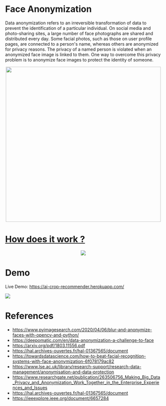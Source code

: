 
# Face Anonymization

Data anonymization refers to an irreversible transformation of data to prevent the identification of a particular individual. On social media and photo-sharing sites, a large number of face photographs are shared and distributed every day. Some facial photos, such as those on user profile pages, are connected to a person's name, whereas others are anonymized for privacy reasons. The privacy of a named person is violated when an anonymized face image is linked to them. One way to overcome this privacy problem is to anonymize face images to protect the identity of someone.


<p align="center">
<img src="https://www.nhbr.com/content/uploads/2021/03/facial-recognition-tech.jpg" height=500 />
</p>


# [How does it work ?]()

<p align="center">
<img src="https://i.imgur.com/Zv1KArx.jpg"/>
</p>



 
# Demo
Live Demo: https://ai-crop-recommender.herokuapp.com/

![](https://i.imgur.com/0UfJ0SP.png)

# References
* https://www.pyimagesearch.com/2020/04/06/blur-and-anonymize-faces-with-opencv-and-python/
* https://deepomatic.com/en/data-anonymization-a-challenge-to-face
* https://arxiv.org/pdf/1803.11556.pdf
* https://hal.archives-ouvertes.fr/hal-01367565/document
* https://towardsdatascience.com/how-to-beat-facial-recognition-systems-with-face-anonymization-6f078179ac82
* https://www.lse.ac.uk/library/research-support/research-data-management/anonymisation-and-data-protection
* https://www.researchgate.net/publication/263506756_Making_Big_Data_Privacy_and_Anonymization_Work_Together_in_the_Enterprise_Experiences_and_Issues
* https://hal.archives-ouvertes.fr/hal-01367565/document
* https://ieeexplore.ieee.org/document/6657284

